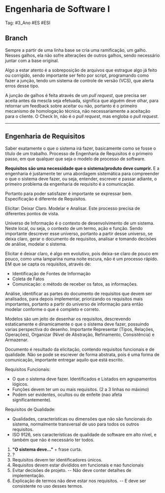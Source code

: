 # Engenharia de Software I

Tag: #3_Ano #ES #ESI
## Branch

Sempre a partir de uma linha base se cria uma ramificação, um galho. Nesses galhos, ela não sofre alterações de outros galhos, sendo necessário juntar com a base original.

Algo a estar atento é a sobreposição de arquivos que estrague algo já feito ou corrigido, sendo importante ser feito por script, programando como fazer a junção, tendo um sistema de controle de versão (VCS), que alerta erros desse tipo.

A junção de galhos é feita através de um *pull request*, que precisa ser aceita antes da mescla seja efetuada, significa que alguém deve olhar, para retornar um feedback sobre aceitar ou não, portanto é o primeiro mecanismo de homologação técnica, não necessariamente a aceitação para o cliente. O Check In, não é o *pull request*, mas engloba o *pull request*.

***

## Engenharia de Requisitos

Saber exatamente o que o sistema irá fazer, basicamente como se fosse o título de um trabalho. Processo de Engenharia de Requisitos é o primeiro passo, em que qualquer que seja o modelo de processo de software.

**Requisitos são uma necessidade que o sistema/produto deve cumprir.** E a engenharia é justamente ter uma abordagem sistemática para compreender o que o sistema deve fazer, ou seja, entender, escrever e passar adiante, o primeiro problema da engenharia de requisito é a comunicação.

Portanto para poder satisfazer é importante se expressar bem. Especificação é diferente de Requisitos.

Elicitar: Deixar Claro. Modelar e Analisar. Este processo precisa de diferentes pontos de vista.

Universo de Informação é o contexto de desenvolvimento de um sistema. Neste local, ou seja, o contexto de um termo, ação e função. Sendo importante descrever esse universo, portanto a partir desse universo, se deixa claro, gerar o documento de requisitos, analisar e tomando decisões de análise, modelar o sistema.

Elicitar é deixar claro, é algo em evolutivo, pois deixa-se claro de pouco em pouco, como uma lamparina numa noite escura, não é um processo rápido. EM que se capta os requisitos, através de:
* Identificação de Fontes de Informação
* Coleta de Fatos
* Comunicação: o método de receber os fatos, as informações.

Análise, identificar as partes do documento de requisitos que devem ser analisados, para depois implementar, priorizando os requisitos mais importantes, portanto a partir do universo de informação para então modelar conforme o que é completo e correto.

Modelos são um jeito de desenhar os requisitos, descrevendo estaticamente e dinamicamente o que o sistema deve fazer, possuindo varias perspectiva do desenho. Importante Representar (Tipos, Relações, Operações), Organizar (Nível de Abstração, Refinamento, Consistência) e Armazenar.

Documento é resultado da elicitação, contendo requisitos funcionais e de qualidade. Não se pode se escrever de forma abstrata, pois é uma forma de comunicação, importante entregar aquilo que está escrito.

Requisitos Funcionais:
* O que o sistema deve fazer. Identificados e Listados em agrupamentos lógicos.
* Funções devem ter um ou mais requisitos. (2 a 3 linhas no máximo)
* Podem ser evidentes, ocultos ou de enfeite (nao afeta significantemente).

Requisitos de Qualidade:
* Qualidades, características ou dimensões que não são funcionais do sistema, normalmente transversal de uso para todos os outros requisitos.
* ISO 9126, seis características de qualidade de software em alto nível, e também que não é necessário ter todos.

1. **"O sistema deve..."** + frase curta.
2. ?
3. Requisitos devem ter identificadores únicos.
4. Requisitos devem estar divididos em funcionais e nao funcionais
5. Evitar decisões de projeto. -- Não deve conter detalhes de implementação.
6. Explicação de termos não deve estar nos requisitos. -- E deve ser consistente no uso desses termos.